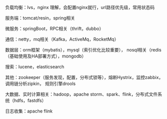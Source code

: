 负载均衡：lvs，nginx
理解，会配置nginx就行，url路径优先级，常用状态码

服务端：tomcat/resin，spring相关

微服务：springBoot，RPC相关（thrift，dubbo）

通信：netty，mq相关（Kafka，ActiveMq，RocketMq）

数据层：orm框架（mybatis），mysql（索引优化比较重要），
nosql相关（redis（基础使用及HA部署方式），mongodb）

搜索：lucene，elasticsearch

其他：zookeeper（服务发现，配置，分布式锁等），熔断Hystrix，监控zabbix，调用链分析zipkin，
规则引擎drools

大数据、实时计算相关：hadoop，apache storm、spark、flink，分布式文件系统（hdfs，fastdfs）

日志收集：apache flink
